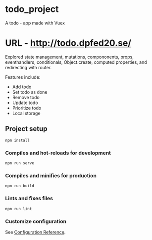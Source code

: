# todo_project
A todo - app made with Vuex

# URL - http://todo.dpfed20.se/

Explored state management, mutations, compononents, props,
eventhandlers, conditionals, Object.create, computed properties,
and redirecting with router.

Features include: 
 - Add todo
 - Set todo as done
 - Remove todo 
 - Update todo
 - Prioritize todo
 - Local storage

## Project setup
```
npm install
```

### Compiles and hot-reloads for development
```
npm run serve
```

### Compiles and minifies for production
```
npm run build
```

### Lints and fixes files
```
npm run lint
```

### Customize configuration
See [Configuration Reference](https://cli.vuejs.org/config/).
